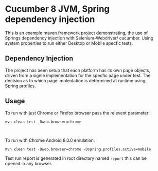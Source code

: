 # Cucumber 8 JVM, Spring dependency injection
This is an example maven framework project demonstrating, the use of Springs dependency injection with Selenium-Webdriver/ cucumber. Using system properties to run either Desktop or Mobile specfic tests.

<h2>Dependency Injection</h2>
The project has been setup that each platform has its own page objects, driven from a signle implementation for the specfic page under test.
The decision as to which page implentation is determined at runtime using Spring profiles.

<h2>Usage</h2>
To run with just Chrome or Firefox browser pass the relevent parameter:<br/>

```
mvn clean test -Dweb.browser=chrome
```
<br/>


To run with Chrome Android 8.0.0 emulation:<br/>
```
mvn clean test -Dweb.browser=chrome -Dspring.profiles.active=mobile
```
Test run report is generated in root directory named `report` this can be opened in any browser.



